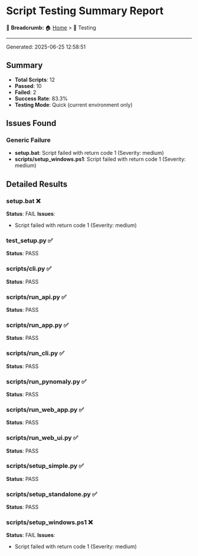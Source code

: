 # Script Testing Summary Report

🍞 **Breadcrumb:** 🏠 [Home](../index.md) > 📁 Testing

---

Generated: 2025-06-25 12:58:51

## Summary
- **Total Scripts**: 12
- **Passed**: 10
- **Failed**: 2
- **Success Rate**: 83.3%
- **Testing Mode**: Quick (current environment only)

## Issues Found

### Generic Failure
- **setup.bat**: Script failed with return code 1 (Severity: medium)
- **scripts/setup_windows.ps1**: Script failed with return code 1 (Severity: medium)

## Detailed Results

### setup.bat ❌
**Status**: FAIL
**Issues**:
- Script failed with return code 1 (Severity: medium)

### test_setup.py ✅
**Status**: PASS

### scripts/cli.py ✅
**Status**: PASS

### scripts/run_api.py ✅
**Status**: PASS

### scripts/run_app.py ✅
**Status**: PASS

### scripts/run_cli.py ✅
**Status**: PASS

### scripts/run_pynomaly.py ✅
**Status**: PASS

### scripts/run_web_app.py ✅
**Status**: PASS

### scripts/run_web_ui.py ✅
**Status**: PASS

### scripts/setup_simple.py ✅
**Status**: PASS

### scripts/setup_standalone.py ✅
**Status**: PASS

### scripts/setup_windows.ps1 ❌
**Status**: FAIL
**Issues**:
- Script failed with return code 1 (Severity: medium)
